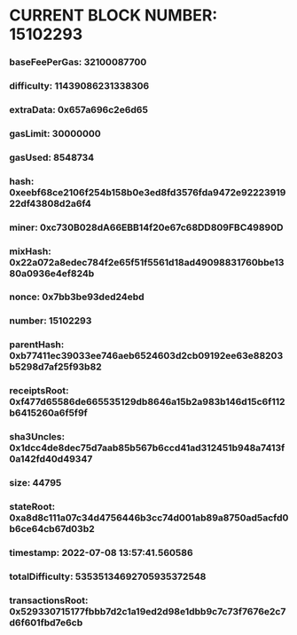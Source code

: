 # CURRENT BLOCK NUMBER: 15102293

### baseFeePerGas: 32100087700
### difficulty: 11439086231338306
### extraData: 0x657a696c2e6d65
### gasLimit: 30000000
### gasUsed: 8548734
### hash: 0xeebf68ce2106f254b158b0e3ed8fd3576fda9472e9222391922df43808d2a6f4
### miner: 0xc730B028dA66EBB14f20e67c68DD809FBC49890D
### mixHash: 0x22a072a8edec784f2e65f51f5561d18ad49098831760bbe1380a0936e4ef824b
### nonce: 0x7bb3be93ded24ebd
### number: 15102293
### parentHash: 0xb77411ec39033ee746aeb6524603d2cb09192ee63e88203b5298d7af25f93b82
### receiptsRoot: 0xf477d65586de665535129db8646a15b2a983b146d15c6f112b6415260a6f5f9f
### sha3Uncles: 0x1dcc4de8dec75d7aab85b567b6ccd41ad312451b948a7413f0a142fd40d49347
### size: 44795
### stateRoot: 0xa8d8c111a07c34d4756446b3cc74d001ab89a8750ad5acfd0b6ce64cb67d03b2
### timestamp: 2022-07-08 13:57:41.560586
### totalDifficulty: 53535134692705935372548
### transactionsRoot: 0x529330715177fbbb7d2c1a19ed2d98e1dbb9c7c73f7676e2c7d6f601fbd7e6cb
